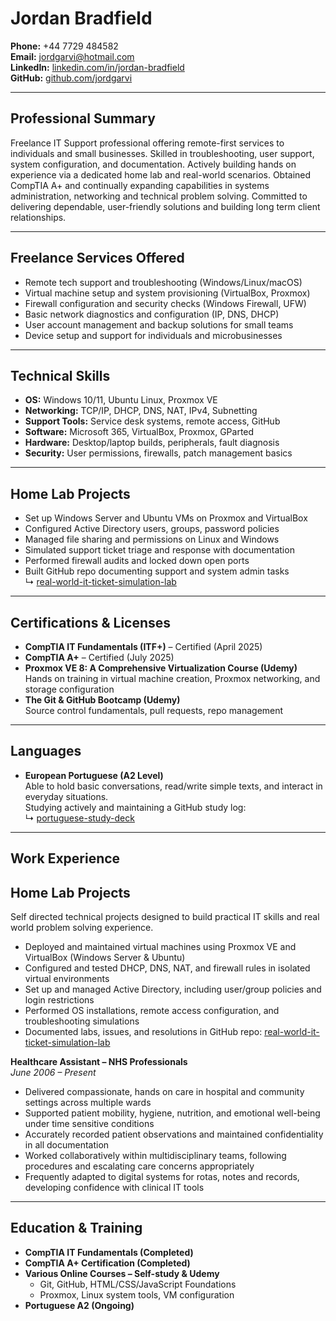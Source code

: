 # Jordan Bradfield

**Phone:** +44 7729 484582  
**Email:** jordgarvi@hotmail.com  
**LinkedIn:** [linkedin.com/in/jordan-bradfield](https://linkedin.com/in/jordan-bradfield)  
**GitHub:** [github.com/jordgarvi](https://github.com/jordgarvi)  

---

## Professional Summary

Freelance IT Support professional offering remote-first services to individuals and small businesses. Skilled in troubleshooting, user support, system configuration, and documentation. Actively building hands on experience via a dedicated home lab and real-world scenarios. Obtained CompTIA A+ and continually expanding capabilities in systems administration, networking and technical problem solving. Committed to delivering dependable, user-friendly solutions and building long term client relationships.

---

## Freelance Services Offered

- Remote tech support and troubleshooting (Windows/Linux/macOS)
- Virtual machine setup and system provisioning (VirtualBox, Proxmox)
- Firewall configuration and security checks (Windows Firewall, UFW)
- Basic network diagnostics and configuration (IP, DNS, DHCP)
- User account management and backup solutions for small teams
- Device setup and support for individuals and microbusinesses

---

## Technical Skills

- **OS:** Windows 10/11, Ubuntu Linux, Proxmox VE
- **Networking:** TCP/IP, DHCP, DNS, NAT, IPv4, Subnetting
- **Support Tools:** Service desk systems, remote access, GitHub
- **Software:** Microsoft 365, VirtualBox, Proxmox, GParted
- **Hardware:** Desktop/laptop builds, peripherals, fault diagnosis
- **Security:** User permissions, firewalls, patch management basics

---

## Home Lab Projects

- Set up Windows Server and Ubuntu VMs on Proxmox and VirtualBox
- Configured Active Directory users, groups, password policies
- Managed file sharing and permissions on Linux and Windows
- Simulated support ticket triage and response with documentation
- Performed firewall audits and locked down open ports
- Built GitHub repo documenting support and system admin tasks  
  ↳ [real-world-it-ticket-simulation-lab](https://github.com/jordgarvi/real-world-it-ticket-simulation-lab)

---

## Certifications & Licenses

- **CompTIA IT Fundamentals (ITF+)** – Certified (April 2025)
- **CompTIA A+** – Certified (July 2025)
- **Proxmox VE 8: A Comprehensive Virtualization Course (Udemy)**  
  Hands on training in virtual machine creation, Proxmox networking, and storage configuration
- **The Git & GitHub Bootcamp (Udemy)**  
  Source control fundamentals, pull requests, repo management

---

## Languages

- **European Portuguese (A2 Level)**  
  Able to hold basic conversations, read/write simple texts, and interact in everyday situations.  
  Studying actively and maintaining a GitHub study log:  
  ↳ [portuguese-study-deck](https://github.com/jordgarvi/portuguese-study-deck)

---

## Work Experience

## Home Lab Projects

Self directed technical projects designed to build practical IT skills and real world problem solving experience.

- Deployed and maintained virtual machines using Proxmox VE and VirtualBox (Windows Server & Ubuntu)
- Configured and tested DHCP, DNS, NAT, and firewall rules in isolated virtual environments
- Set up and managed Active Directory, including user/group policies and login restrictions
- Performed OS installations, remote access configuration, and troubleshooting simulations
- Documented labs, issues, and resolutions in GitHub repo: [real-world-it-ticket-simulation-lab](https://github.com/jordgarvi/real-world-it-ticket-simulation-lab)


**Healthcare Assistant – NHS Professionals**  
*June 2006 – Present*  
- Delivered compassionate, hands on care in hospital and community settings across multiple wards  
- Supported patient mobility, hygiene, nutrition, and emotional well-being under time sensitive conditions  
- Accurately recorded patient observations and maintained confidentiality in all documentation  
- Worked collaboratively within multidisciplinary teams, following procedures and escalating care concerns appropriately  
- Frequently adapted to digital systems for rotas, notes and records, developing confidence with clinical IT tools  

---

## Education & Training

- **CompTIA IT Fundamentals (Completed)**
- **CompTIA A+ Certification (Completed)**
- **Various Online Courses – Self-study & Udemy**
  - Git, GitHub, HTML/CSS/JavaScript Foundations
  - Proxmox, Linux system tools, VM configuration
- **Portuguese A2 (Ongoing)**


